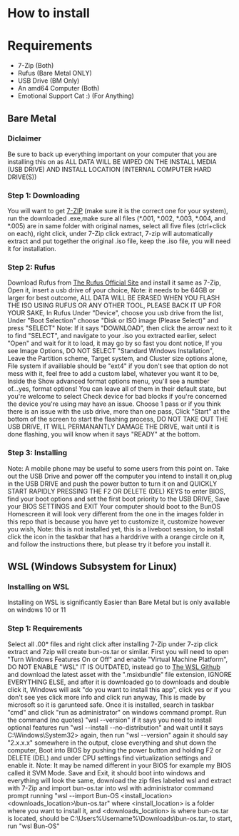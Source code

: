 # How to install
# Requirements
* 7-Zip (Both)
* Rufus (Bare Metal ONLY)
* USB Drive (BM Only)
* An amd64 Computer (Both)
* Emotional Support Cat :) (For Anything)
## Bare Metal
### Diclaimer
Be sure to back up everything important on your computer that you are installing this on as ALL DATA WILL BE WIPED ON THE INSTALL MEDIA (USB DRIVE) AND INSTALL LOCATION (INTERNAL COMPUTER HARD DRIVE(S))
### Step 1: Downloading
You will want to get [7-ZIP](https://www.7-zip.org/) (make sure it is the correct one for your system), run the downloaded .exe,make sure all files (*.001, *.002, *.003, *.004, and *.005) are in same folder with original names, select all five files (ctrl+click on each), right click, under 7-Zip click extract, 7-zip will automatically extract and put together the original .iso file, keep the .iso file, you will need it for installation. 
### Step 2: Rufus
Download Rufus from [The Rufus Official Site](https://rufus.ie/) and install it same as 7-Zip, Open it, insert a usb drive of your choice, Note: it needs to be 64GB or larger for best outcome, ALL DATA WILL BE ERASED WHEN YOU FLASH THE ISO USING RUFUS OR ANY OTHER TOOL, PLEASE BACK IT UP FOR YOUR SAKE, In Rufus Under "Device", choose you usb drive from the list, Under "Boot Selection" choose "Disk or ISO image (Please Select)" and press "SELECT" Note: If it says "DOWNLOAD", then click the arrow next to it to find "SELECT", and navigate to your .iso you extracted earlier, select "Open" and wait for it to load, it may go by so fast you dont notice, If you see Image Options, DO NOT SELECT "Standard Windows Installation", Leave the Partition scheme, Target system, and Cluster size options alone, File system if availiable should be "ext4" if you don't see that option do not mess with it, feel free to add a custom label, whatever you want it to be, Inside the Show advanced format options menu, you'll see a number of...yes, format options! You can leave all of them in their default state, but you're welcome to select Check device for bad blocks if you're concerned the device you're using may have an issue. Choose 1 pass or if you think there is an issue with the usb drive, more than one pass, Click "Start" at the bottom of the screen to start the flashing process, DO NOT TAKE OUT THE USB DRIVE, IT WILL PERMANANTLY DAMAGE THE DRIVE, wait until it is done flashing, you will know when it says "READY" at the bottom.
### Step 3: Installing
Note: A mobile phone may be useful to some users from this point on. Take out the USB Drive and power off the computer you intend to install it on,plug in the USB DRIVE and push the power button to turn it on and QUICKLY START RAPIDLY PRESSING THE F2 OR DELETE (DEL) KEYS to enter BIOS, find your boot options and set the first boot priority to the USB DRIVE, Save your BIOS SETTINGS and EXIT Your computer should boot to the BunOS Homescreen it will look very different from the one in the images folder in this repo that is because you have yet to customize it, customize however you wish, Note: this is not installed yet, this is a liveboot session, to install click the icon in the taskbar that has a harddrive with a orange circle on it, and follow the instructions there, but please try it before you install it.
## WSL (Windows Subsystem for Linux)
### Installing on WSL
Installing on WSL is significantly Easier than Bare Metal but is only available on windows 10 or 11
### Step 1: Requirements
Select all .00* files and right click after installing 7-Zip under 7-zip click extract and 7zip will create bun-os.tar or similar. First you will need to open "Turn Windows Features On or Off" and enable "Virtual Machine Platform", DO NOT ENABLE "WSL" IT IS OUTDATED, instead go to [The WSL Github](https://github.com/microsoft/WSL/releases) and download the latest asset with the ".msixbundle" file extension, IGNORE EVERYTHING ELSE, and after it is downloaded go to downloads and double click it, Windows will ask "do you want to install this app", click yes or if you don't see yes click more info and click run anyway, This is made by microsoft so it is garunteed safe. Once it is installed, search in taskbar "cmd" and click "run as administrator" on windows command prompt. Run the command (no quotes) "wsl --version" if it says you need to install optional features run "wsl --install --no-distribution" and wait until it says C:\Windows\System32\> again, then run "wsl --version" again it should say "2.x.x.x" somewhere in the output, close everything and shut down the computer, Boot into BIOS by pushing the power button and holding F2 or DELETE (DEL) and under CPU settings find virtualization settings and enable it. Note: It may be named different in your BIOS for example my BIOS called it SVM Mode. Save and Exit, it should boot into windows and everything will look the same, download the zip files labeled wsl and extract with 7-Zip and import bun-os.tar into wsl with administrator command prompt running "wsl --import Bun-OS <install_location> <downloads_location>\bun-os.tar" where <install_location> is a folder where you want to install it, and <downloads_location> is where bun-os.tar is located, should be C:\Users\%Username%\Downloads\bun-os.tar, to start, run "wsl Bun-OS"
